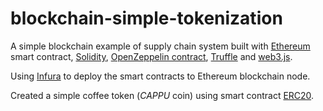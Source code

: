 # blockchain-simple-tokenization

A simple blockchain example of supply chain system built with [Ethereum](https://ethereum.org/) smart contract, [Solidity](https://github.com/ethereum/solidity), [OpenZeppelin contract](https://github.com/OpenZeppelin/openzeppelin-contracts), [Truffle](https://www.trufflesuite.com/truffle) and [web3.js](https://github.com/ethereum/web3.js/).

Using [Infura](https://infura.io/) to deploy the smart contracts to Ethereum blockchain node.

Created a simple coffee token (*CAPPU* coin) using smart contract [ERC20](https://github.com/OpenZeppelin/openzeppelin-contracts/tree/master/contracts/token/ERC20).
